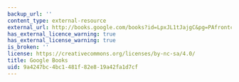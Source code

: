 ```yaml
---
backup_url: ''
content_type: external-resource
external_url: http://books.google.com/books?id=LpxJL1tJajgC&pg=PAfrontcover
has_external_licence_warning: true
has_external_license_warning: true
is_broken: ''
license: https://creativecommons.org/licenses/by-nc-sa/4.0/
title: Google Books
uid: 9a4247bc-4bc1-481f-82e8-19a42fa1d7cf
---
```

